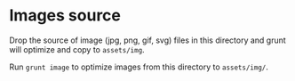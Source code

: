 # Images source

Drop the source of image (jpg, png, gif, svg) files in this directory and grunt will optimize and copy to `assets/img`.

Run `grunt image` to optimize images from this directory to `assets/img/`.
